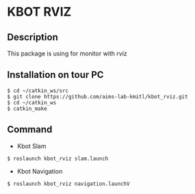 # KBOT RVIZ
## Description
This package is using for monitor with rviz
## Installation on tour PC
```
$ cd ~/catkin_ws/src
$ git clone https://github.com/aims-lab-kmitl/kbot_rviz.git
$ cd ~/catkin_ws
$ catkin_make
```
## Command
- Kbot Slam
```
$ roslaunch kbot_rviz slam.launch
```
- Kbot Navigation
```
$ roslaunch kbot_rviz navigation.launchV
```
